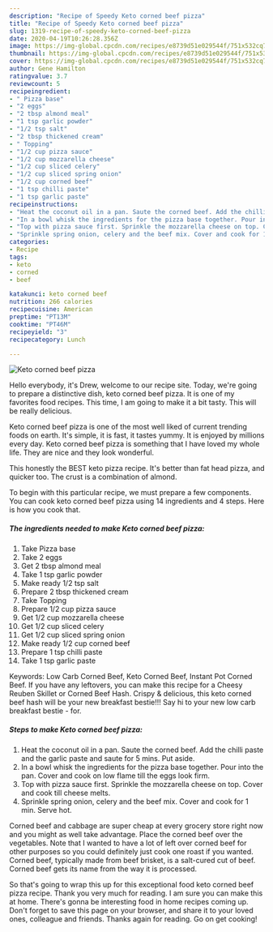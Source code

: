 ```yaml
---
description: "Recipe of Speedy Keto corned beef pizza"
title: "Recipe of Speedy Keto corned beef pizza"
slug: 1319-recipe-of-speedy-keto-corned-beef-pizza
date: 2020-04-19T10:26:28.356Z
image: https://img-global.cpcdn.com/recipes/e8739d51e029544f/751x532cq70/keto-corned-beef-pizza-recipe-main-photo.jpg
thumbnail: https://img-global.cpcdn.com/recipes/e8739d51e029544f/751x532cq70/keto-corned-beef-pizza-recipe-main-photo.jpg
cover: https://img-global.cpcdn.com/recipes/e8739d51e029544f/751x532cq70/keto-corned-beef-pizza-recipe-main-photo.jpg
author: Gene Hamilton
ratingvalue: 3.7
reviewcount: 5
recipeingredient:
- " Pizza base"
- "2 eggs"
- "2 tbsp almond meal"
- "1 tsp garlic powder"
- "1/2 tsp salt"
- "2 tbsp thickened cream"
- " Topping"
- "1/2 cup pizza sauce"
- "1/2 cup mozzarella cheese"
- "1/2 cup sliced celery"
- "1/2 cup sliced spring onion"
- "1/2 cup corned beef"
- "1 tsp chilli paste"
- "1 tsp garlic paste"
recipeinstructions:
- "Heat the coconut oil in a pan. Saute the corned beef. Add the chilli paste and the garlic paste and saute for 5 mins. Put aside."
- "In a bowl whisk the ingredients for the pizza base together. Pour into the pan. Cover and cook on low flame till the eggs look firm."
- "Top with pizza sauce first. Sprinkle the mozzarella cheese on top. Cover and cook till cheese melts."
- "Sprinkle spring onion, celery and the beef mix. Cover and cook for 1 min. Serve hot."
categories:
- Recipe
tags:
- keto
- corned
- beef

katakunci: keto corned beef 
nutrition: 266 calories
recipecuisine: American
preptime: "PT13M"
cooktime: "PT46M"
recipeyield: "3"
recipecategory: Lunch

---
```



![Keto corned beef pizza](https://img-global.cpcdn.com/recipes/e8739d51e029544f/751x532cq70/keto-corned-beef-pizza-recipe-main-photo.jpg)

Hello everybody, it's Drew, welcome to our recipe site. Today, we're going to prepare a distinctive dish, keto corned beef pizza. It is one of my favorites food recipes. This time, I am going to make it a bit tasty. This will be really delicious.

Keto corned beef pizza is one of the most well liked of current trending foods on earth. It's simple, it is fast, it tastes yummy. It is enjoyed by millions every day. Keto corned beef pizza is something that I have loved my whole life. They are nice and they look wonderful.

This honestly the BEST keto pizza recipe. It&#39;s better than fat head pizza, and quicker too. The crust is a combination of almond.


To begin with this particular recipe, we must prepare a few components. You can cook keto corned beef pizza using 14 ingredients and 4 steps. Here is how you cook that.

<!--inarticleads1-->

##### The ingredients needed to make Keto corned beef pizza:

1. Take  Pizza base
1. Take 2 eggs
1. Get 2 tbsp almond meal
1. Take 1 tsp garlic powder
1. Make ready 1/2 tsp salt
1. Prepare 2 tbsp thickened cream
1. Take  Topping
1. Prepare 1/2 cup pizza sauce
1. Get 1/2 cup mozzarella cheese
1. Get 1/2 cup sliced celery
1. Get 1/2 cup sliced spring onion
1. Make ready 1/2 cup corned beef
1. Prepare 1 tsp chilli paste
1. Take 1 tsp garlic paste


Keywords: Low Carb Corned Beef, Keto Corned Beef, Instant Pot Corned Beef. If you have any leftovers, you can make this recipe for a Cheesy Reuben Skillet or Corned Beef Hash. Crispy &amp; delicious, this keto corned beef hash will be your new breakfast bestie!!! Say hi to your new low carb breakfast bestie - for. 

<!--inarticleads2-->

##### Steps to make Keto corned beef pizza:

1. Heat the coconut oil in a pan. Saute the corned beef. Add the chilli paste and the garlic paste and saute for 5 mins. Put aside.
1. In a bowl whisk the ingredients for the pizza base together. Pour into the pan. Cover and cook on low flame till the eggs look firm.
1. Top with pizza sauce first. Sprinkle the mozzarella cheese on top. Cover and cook till cheese melts.
1. Sprinkle spring onion, celery and the beef mix. Cover and cook for 1 min. Serve hot.


Corned beef and cabbage are super cheap at every grocery store right now and you might as well take advantage. Place the corned beef over the vegetables. Note that I wanted to have a lot of left over corned beef for other purposes so you could definitely just cook one roast if you wanted. Corned beef, typically made from beef brisket, is a salt-cured cut of beef. Corned beef gets its name from the way it is processed. 

So that's going to wrap this up for this exceptional food keto corned beef pizza recipe. Thank you very much for reading. I am sure you can make this at home. There's gonna be interesting food in home recipes coming up. Don't forget to save this page on your browser, and share it to your loved ones, colleague and friends. Thanks again for reading. Go on get cooking!
